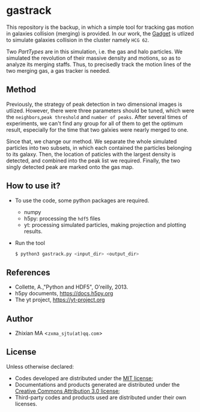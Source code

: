 # gastrack

This repository is the backup, in which a simple tool for tracking gas motion in galaxies collision (merging) is provided. In our work, the [Gadget](http://www.gadgetcode.org/) is utlized to simulate galaxies collision in the cluster namely `HCG 62`. 

Two *PartTypes* are in this simulation, i.e. the gas and halo particles. We simulated the revolution of their massive density and motions, 
so as to analyze its merging staffs. Thus, to precisedly track the motion lines of the two merging gas, a gas tracker is needed.

## Method
Previously, the strategy of peak detection in two dimensional images is utlized. However, there were three parameters should be tuned, which were the `neighbors`,`peak threshold` and `number of peaks`. After several times of experiments, we can't find any group for all of them to get the optimum result, especially for the time that two galxies were nearly merged to one.

Since that, we change our method. We separate the whole simulated particles into two subsets, in which each contained the particles belonging to its galaxy. Then, the location of paticles with the largest density is detected, and combined into the peak list we required. Finally, the two singly detected peak are marked onto the gas map. 

## How to use it?
- To use the code, some python packages are required. 
  - numpy
  - h5py: processing the `hdf5` files
  - yt: processing simulated particles, making projection and plotting results.

- Run the tool
  ```sh
  $ python3 gastrack.py <input_dir> <output_dir>
  ```

## References
- Collette, A.,"Python and HDF5", O'reilly, 2013.
- h5py documents, https://docs.h5py.org
- The yt project, https://yt-project.org

## Author
- Zhixian MA <`zxma_sjtu(at)qq.com`>

## License
Unless otherwise declared:

- Codes developed are distributed under the [MIT license](https://opensource.org/licenses/mit-license.php);
- Documentations and products generated are distributed under the [Creative Commons Attribution 3.0 license](https://creativecommons.org/licenses/by/3.0/us/deed.en_US);
- Third-party codes and products used are distributed under their own licenses.
